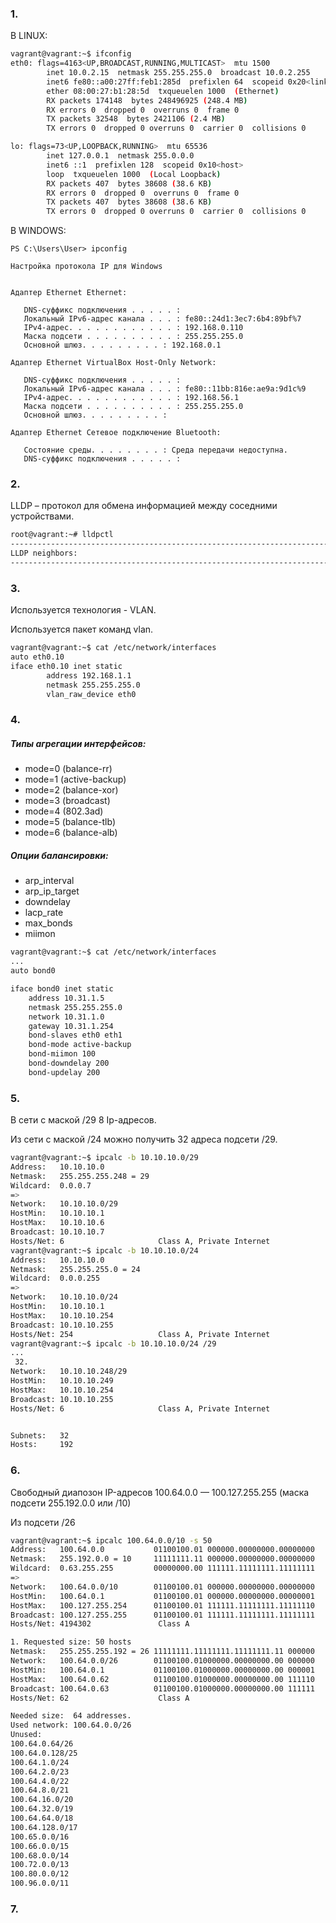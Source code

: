 
### 1.
В LINUX:
```bash
vagrant@vagrant:~$ ifconfig
eth0: flags=4163<UP,BROADCAST,RUNNING,MULTICAST>  mtu 1500
        inet 10.0.2.15  netmask 255.255.255.0  broadcast 10.0.2.255
        inet6 fe80::a00:27ff:feb1:285d  prefixlen 64  scopeid 0x20<link>
        ether 08:00:27:b1:28:5d  txqueuelen 1000  (Ethernet)
        RX packets 174148  bytes 248496925 (248.4 MB)
        RX errors 0  dropped 0  overruns 0  frame 0
        TX packets 32548  bytes 2421106 (2.4 MB)
        TX errors 0  dropped 0 overruns 0  carrier 0  collisions 0

lo: flags=73<UP,LOOPBACK,RUNNING>  mtu 65536
        inet 127.0.0.1  netmask 255.0.0.0
        inet6 ::1  prefixlen 128  scopeid 0x10<host>
        loop  txqueuelen 1000  (Local Loopback)
        RX packets 407  bytes 38608 (38.6 KB)
        RX errors 0  dropped 0  overruns 0  frame 0
        TX packets 407  bytes 38608 (38.6 KB)
        TX errors 0  dropped 0 overruns 0  carrier 0  collisions 0
```
В WINDOWS:
```
PS C:\Users\User> ipconfig

Настройка протокола IP для Windows


Адаптер Ethernet Ethernet:

   DNS-суффикс подключения . . . . . :
   Локальный IPv6-адрес канала . . . : fe80::24d1:3ec7:6b4:89bf%7
   IPv4-адрес. . . . . . . . . . . . : 192.168.0.110
   Маска подсети . . . . . . . . . . : 255.255.255.0
   Основной шлюз. . . . . . . . . : 192.168.0.1

Адаптер Ethernet VirtualBox Host-Only Network:

   DNS-суффикс подключения . . . . . :
   Локальный IPv6-адрес канала . . . : fe80::11bb:816e:ae9a:9d1c%9
   IPv4-адрес. . . . . . . . . . . . : 192.168.56.1
   Маска подсети . . . . . . . . . . : 255.255.255.0
   Основной шлюз. . . . . . . . . :

Адаптер Ethernet Сетевое подключение Bluetooth:

   Состояние среды. . . . . . . . : Среда передачи недоступна.
   DNS-суффикс подключения . . . . . :
   ```
### 2.
LLDP – протокол для обмена информацией между соседними устройствами.
```bash
root@vagrant:~# lldpctl
-------------------------------------------------------------------------------
LLDP neighbors:
-------------------------------------------------------------------------------
```
### 3.
Используется технология - VLAN.

Используется пакет команд vlan.
```bash
vagrant@vagrant:~$ cat /etc/network/interfaces
auto eth0.10
iface eth0.10 inet static
        address 192.168.1.1
        netmask 255.255.255.0
        vlan_raw_device eth0
```
### 4.
##### Типы агрегации интерфейсов: 
 * mode=0 (balance-rr)
 * mode=1 (active-backup)
 * mode=2 (balance-xor)
 * mode=3 (broadcast)
 * mode=4 (802.3ad)
 * mode=5 (balance-tlb)
 * mode=6 (balance-alb)

##### Опции балансировки:
 * arp_interval
 * arp_ip_target
 * downdelay
 * lacp_rate
 * max_bonds
 * miimon
```bash
vagrant@vagrant:~$ cat /etc/network/interfaces
...
auto bond0

iface bond0 inet static
    address 10.31.1.5
    netmask 255.255.255.0
    network 10.31.1.0
    gateway 10.31.1.254
    bond-slaves eth0 eth1
    bond-mode active-backup
    bond-miimon 100
    bond-downdelay 200
    bond-updelay 200
```
### 5.
В сети с маской /29 8 Ip-адресов.

Из сети с маской /24 можно получить 32 адреса подсети /29.
```bash
vagrant@vagrant:~$ ipcalc -b 10.10.10.0/29
Address:   10.10.10.0
Netmask:   255.255.255.248 = 29
Wildcard:  0.0.0.7
=>
Network:   10.10.10.0/29
HostMin:   10.10.10.1
HostMax:   10.10.10.6
Broadcast: 10.10.10.7
Hosts/Net: 6                     Class A, Private Internet
vagrant@vagrant:~$ ipcalc -b 10.10.10.0/24
Address:   10.10.10.0
Netmask:   255.255.255.0 = 24
Wildcard:  0.0.0.255
=>
Network:   10.10.10.0/24
HostMin:   10.10.10.1
HostMax:   10.10.10.254
Broadcast: 10.10.10.255
Hosts/Net: 254                   Class A, Private Internet
vagrant@vagrant:~$ ipcalc -b 10.10.10.0/24 /29
...
 32.
Network:   10.10.10.248/29
HostMin:   10.10.10.249
HostMax:   10.10.10.254
Broadcast: 10.10.10.255
Hosts/Net: 6                     Class A, Private Internet


Subnets:   32
Hosts:     192
```
### 6.
Свободный диапозон IP-адресов 100.64.0.0 — 100.127.255.255 (маска подсети 255.192.0.0 или /10)

Из подсети /26
```bash
vagrant@vagrant:~$ ipcalc 100.64.0.0/10 -s 50
Address:   100.64.0.0           01100100.01 000000.00000000.00000000
Netmask:   255.192.0.0 = 10     11111111.11 000000.00000000.00000000
Wildcard:  0.63.255.255         00000000.00 111111.11111111.11111111
=>
Network:   100.64.0.0/10        01100100.01 000000.00000000.00000000
HostMin:   100.64.0.1           01100100.01 000000.00000000.00000001
HostMax:   100.127.255.254      01100100.01 111111.11111111.11111110
Broadcast: 100.127.255.255      01100100.01 111111.11111111.11111111
Hosts/Net: 4194302               Class A

1. Requested size: 50 hosts
Netmask:   255.255.255.192 = 26 11111111.11111111.11111111.11 000000
Network:   100.64.0.0/26        01100100.01000000.00000000.00 000000
HostMin:   100.64.0.1           01100100.01000000.00000000.00 000001
HostMax:   100.64.0.62          01100100.01000000.00000000.00 111110
Broadcast: 100.64.0.63          01100100.01000000.00000000.00 111111
Hosts/Net: 62                    Class A

Needed size:  64 addresses.
Used network: 100.64.0.0/26
Unused:
100.64.0.64/26
100.64.0.128/25
100.64.1.0/24
100.64.2.0/23
100.64.4.0/22
100.64.8.0/21
100.64.16.0/20
100.64.32.0/19
100.64.64.0/18
100.64.128.0/17
100.65.0.0/16
100.66.0.0/15
100.68.0.0/14
100.72.0.0/13
100.80.0.0/12
100.96.0.0/11
```
### 7.

